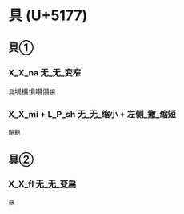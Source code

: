 # 具 (U+5177)

## 具①

### X_X_na 无_无_变窄
`具`埧椇惧㖵俱`犋`

### X_X_mi + L_P_sh 无_无_缩小 + 左侧_撇_缩短
`飓颶`

## 具②

### X_X_fl 无_无_变扁
`㮂`